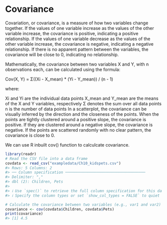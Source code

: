 # Covariance

Covariation, or covariance, is a measure of how two variables change together. If the values of one variable increase as the values of the other variable increase, the covariance is positive, indicating a positive relationship. If the values of one variable decrease as the values of the other variable increase, the covariance is negative, indicating a negative relationship. If there is no apparent pattern between the variables, the covariance will be close to 0, indicating no relationship.

Mathematically, the covariance between two variables X and Y, with n observations each, can be calculated using the formula:

Cov(X, Y) = Σ((Xi - X_mean) * (Yi - Y_mean)) / (n - 1)

where:

Xi and Yi are the individual data points
X_mean and Y_mean are the means of the X and Y variables, respectively
Σ denotes the sum over all data points
n is the number of data points
In a scatterplot, the covariance can be visually inferred by the direction and the closeness of the points. When the points are tightly clustered around a positive slope, the covariance is positive. If they are clustered around a negative slope, the covariance is negative. If the points are scattered randomly with no clear pattern, the covariance is close to 0.

We can use R inbuilt cov() function to calculcate covariance. 


```r
library(readr)
# Read the CSV file into a data frame
covdata <- read_csv("exampledata/Ch10_kidspets.csv")
#> Rows: 5 Columns: 2
#> ── Column specification ────────────────────────────────────
#> Delimiter: ","
#> dbl (2): Children, Pets
#> 
#> ℹ Use `spec()` to retrieve the full column specification for this data.
#> ℹ Specify the column types or set `show_col_types = FALSE` to quiet this message.

# Calculate the covariance between two variables (e.g., var1 and var2)
covariance <- cov(covdata$Children, covdata$Pets)
print(covariance)
#> [1] 4.5
```



